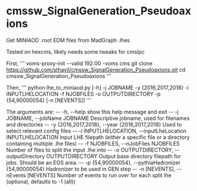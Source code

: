 # cmssw_SignalGeneration_Pseudoaxions

Get MINIAOD .root EDM files from MadGraph .lhes

Tested on hexcms, likely needs some tweaks for cmslpc

First, 
'''
voms-proxy-init --valid 192:00 -voms cms
git clone https://github.com/sthayil/cmssw_SignalGeneration_Pseudoaxions.git
cd cmssw_SignalGeneration_Pseudoaxions
'''

Then, 
'''
python lhe_to_miniaod.py [-h] -j JOBNAME -y {2016,2017,2018} -i INPUTLHELOCATION -f NJOBFILES -o OUTPUTDIRECTORY -p {54,90000054} [-n [NEVENTS]]
'''

The arguments are:
--  -h, --help            show this help message and exit
--  -j JOBNAME, --jobName JOBNAME
                          Descriptive jobname, used for filenames and
                          directories
--  -y {2016,2017,2018}, --year {2016,2017,2018}
                          Used to select relevant config files
--  -i INPUTLHELOCATION, --inputLheLocation INPUTLHELOCATION
                          Input LHE filepath (either a specific file or a
                          directory containing multiple .lhe files)
--  -f NJOBFILES, --nJobFiles NJOBFILES
                          Number of files to split the input .lhe into
--  -o OUTPUTDIRECTORY, --outputDirectory OUTPUTDIRECTORY
                          Output base directory filepath for jobs. Should be an
                          EOS area.
--  -p {54,90000054}, --pythiaHadronizer {54,90000054}
                          Hadronizer to be used in GEN step
--  -n [NEVENTS], --nEvents [NEVENTS]
                          Number of events to run over for each split lhe
                          (optional, defaults to -1 (all))